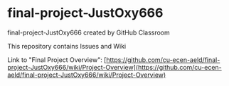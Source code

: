 # final-project-JustOxy666
final-project-JustOxy666 created by GitHub Classroom

This repository contains Issues and Wiki

Link to "Final Project Overview": [https://github.com/cu-ecen-aeld/final-project-JustOxy666/wiki/Project-Overview](https://github.com/cu-ecen-aeld/final-project-JustOxy666/wiki/Project-Overview)

